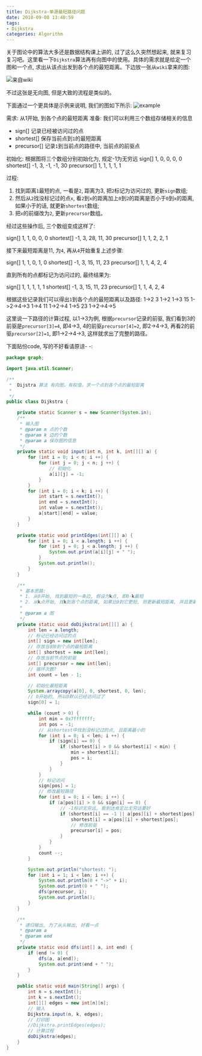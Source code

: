 ```yaml
---
title: Dijkstra-单源最短路径问题
date: 2018-09-08 13:40:59
tags:
- Dijkstra
categories: Algorithm 
---
```


关于图论中的算法大多还是数据结构课上讲的, 过了这么久突然想起来, 就来复习复习吧。这里看一下`Dijkstra`算法再有向图中的使用。具体的需求就是给定一个图和一个点, 求出从该点出发到各个点的最短距离。下边放一张从`wiki`拿来的图:
<!--more-->
![来自wiki](https://image.zero22.top/Dijkstra_Animation.gif)

不过这张是无向图, 但是大致的流程是类似的。

下面通过一个更具体是示例来说明, 我们的图如下所示:
![example](https://image.zero22.top/Dijkstra/example.png)

需求: 从1开始, 到各个点的最短距离
准备: 我们可以利用三个数组存储相关的信息
 
 * sign[] 记录已经被访问过的点
 * shortest[] 保存当前点到`1`的最短距离
 * precursor[] 记录`1`到当前点的路径中, 当前点的前驱点

初始化: 
根据图将三个数组分别初始化为, 规定-1为无穷远
sign[] 1, 0, 0, 0, 0
shortest[] -1, 3, -1, -1, 30
precursor[] 1, 1, 1, 1, 1

过程:

 1. 找到距离`1`最短的点, 一看是`2`, 距离为3, 把`2`标记为访问过的, 更新`sign`数组;
 2. 然后从`2`找没标记过的点`x`, 看`2`到`x`的距离加上`0`到`2`的距离是否小于`0`到`x`的距离, 如果小于的话, 就更新`shortest`数组;
 3. 把`x`的前缀改为`2`, 更新`precursor`数组。

经过这些操作后, 三个数组变成这样了:

sign[] 1, 1, 0, 0, 0
shortest[] -1, 3, 28, 11, 30
precursor[] 1, 1, 2, 2, 1

接下来最短距离是11, 为`4`, 再从`4`开始重复上述步骤:

sign[] 1, 1, 0, 1, 0
shortest[] -1, 3, 15, 11, 23
precursor[] 1, 1, 4, 2, 4

直到所有的点都标记为访问过的, 最终结果为:

sign[] 1, 1, 1, 1, 1
shortest[] -1, 3, 15, 11, 23
precursor[] 1, 1, 4, 2, 4

根据这些记录我们可以得出`1`到各个点的最短距离以及路径:
1->2 3 1->2
1->3 15 1->2->4->3
1->4 11 1->2->4
1->5 23 1->2->4->5

这里说一下路径的计算过程, 以1->3为例, 根据`precursor`记录的前驱, 我们看到3的前驱是`precursor[3]=4`, 即4->3, 4的前驱`precursor[4]=2`, 即2->4->3, 再看2的前驱`precursor[2]=1`, 即1->2->4->3, 这样就求出了完整的路径。

下面贴份code, 写的不好看请原谅- -:

```java
package graph;

import java.util.Scanner;

/**
 *  Dijstra 算法 有向图，有权值，求一个点到各个点的最短距离
 *
 */
public class Dijkstra {

    private static Scanner s = new Scanner(System.in);
    /**
     * 输入图
     * @param n 点的个数
     * @param k 边的个数
     * @param a 保存图的信息
     */
    private static void input(int n, int k, int[][] a) {
        for (int i = 0; i < n; i ++) {
            for (int j = 0; j < n; j ++) {
                // 初始化
                a[i][j] = -1;
            }
        }
        for (int i = 0; i < k; i ++) {
            int start = s.nextInt();
            int end = s.nextInt();
            int value = s.nextInt();
            a[start][end] = value;
        }
    }

    private static void printEdges(int[][] a) {
        for (int i = 0; i < a.length; i ++) {
            for (int j = 0; j < a.length; j ++) {
                System.out.print(a[i][j] + " ");
            }
            System.out.println();
        }
    }

    /**
     * 基本思路:
     * 1. 从0开始, 找到最短的一条边, 假设为k点, 即0-k最短
     * 2. 从k点开始, 找k到各个点的距离, 如果比0到它更短, 则更新最短距离, 并且更新前驱节点
     *
     * @param a 图
     */
    private static void doDijkstra(int[][] a) {
        int len = a.length;
        // 标记已经访问过的点
        int[] sign = new int[len];
        // 存放当前0到个点的最短距离
        int[] shortest = new int[len];
        // 存放当前节点的前驱
        int[] precursor = new int[len];
        // 循环次数?
        int count = len - 1;

        // 初始化最短距离
        System.arraycopy(a[0], 0, shortest, 0, len);
        // 0开始的, 所以0默认已经访问过了
        sign[0] = 1;

        while (count > 0) {
            int min = 0x7fffffff;
            int pos = -1;
            // 从shortest中找到没标记过的点, 且距离最小的
            for (int i = 0; i < len; i ++) {
                if (sign[i] == 0) {
                    if (shortest[i] > 0 && shortest[i] < min) {
                        min = shortest[i];
                        pos = i;
                    }
                }
            }
            // 标记访问
            sign[pos] = 1;
            // 修改最短路径
            for (int i = 0; i < len; i ++) {
                if (a[pos][i] > 0 && sign[i] == 0) {
                    // -1标识无穷远, 能到达肯定比无穷远要好
                    if (shortest[i] == -1 || a[pos][i] + shortest[pos] < shortest[i]) {
                        shortest[i] = a[pos][i] + shortest[pos];
                        // 修改前驱
                        precursor[i] = pos;
                    }
                }
            }
            count --;
        }

        System.out.println("shortest: ");
        for (int i = 1; i < len; i ++) {
            System.out.println(0 + "->" + i);
            System.out.print(0 + " ");
            dfs(precursor, i);
            System.out.println();
        }
    }

    /**
     * 递归输出, 为了从头输出, 好看一点
     * @param a
     * @param end
     */
    private static void dfs(int[] a, int end) {
        if (end != 0) {
            dfs(a, a[end]);
            System.out.print(end + " ");
        }
    }

    public static void main(String[] args) {
        int n = s.nextInt();
        int k = s.nextInt();
        int[][] edges = new int[n][n];
        // 输入
        Dijkstra.input(n, k, edges);
        // 打印图
        //Dijkstra.printEdges(edges);
        // 计算过程
        doDijkstra(edges);
    }
}

```
